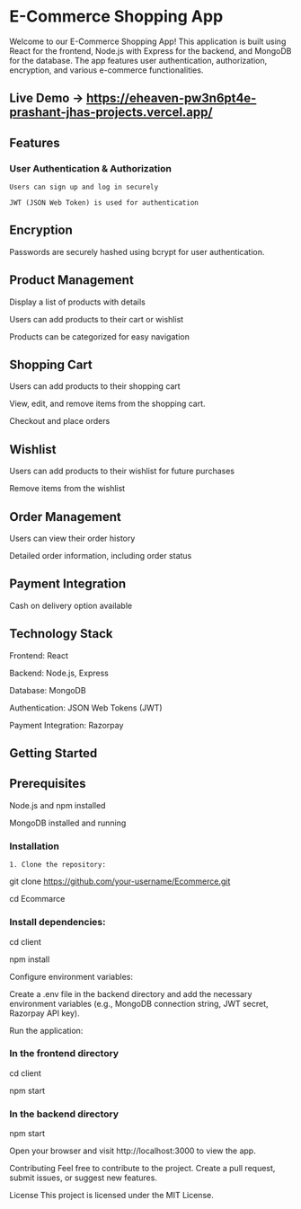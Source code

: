 # E-Commerce Shopping App

  Welcome to our E-Commerce Shopping App! This application is built using React for the frontend, Node.js with Express for the backend, and MongoDB for the database. The app features user authentication, authorization, encryption, and various e-commerce functionalities.


 ## Live Demo -> https://eheaven-pw3n6pt4e-prashant-jhas-projects.vercel.app/
 
 

    
 ## Features
 
  ### User Authentication & Authorization
  
    Users can sign up and log in securely
  
    JWT (JSON Web Token) is used for authentication
  
    
  
 ## Encryption
 
  Passwords are securely hashed using bcrypt for user authentication.
  
## Product Management

  Display a list of products with details
  
 Users can add products to their cart or wishlist
 
 Products can be categorized for easy navigation
 
## Shopping Cart

  Users can add products to their shopping cart
  
 View, edit, and remove items from the shopping cart.
 
 Checkout and place orders
 
## Wishlist

  Users can add products to their wishlist for future purchases
  
  Remove items from the wishlist
  
## Order Management

  Users can view their order history
  
  Detailed order information, including order status
  
## Payment Integration

 Cash on delivery option available
 
 
 
## Technology Stack

 Frontend: React
 
 Backend: Node.js, Express
 
 Database: MongoDB
 
 Authentication: JSON Web Tokens (JWT)
 
 Payment Integration: Razorpay
 
## Getting Started

 ## Prerequisites
 
  Node.js and npm installed
  
  MongoDB installed and running

  ### Installation

    1. Clone the repository:


git clone https://github.com/your-username/Ecommerce.git

cd Ecommarce

### Install dependencies:


cd client

npm install




Configure environment variables:

Create a .env file in the backend directory and add the necessary environment variables (e.g., MongoDB connection string, JWT secret, Razorpay API key).

Run the application:


### In the frontend directory

cd client

npm start

### In the backend directory

npm start

Open your browser and visit http://localhost:3000 to view the app.

Contributing
Feel free to contribute to the project. Create a pull request, submit issues, or suggest new features.

License
This project is licensed under the MIT License.
    
